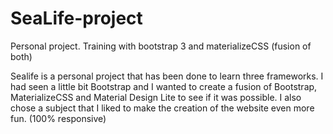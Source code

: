 # SeaLife-project
Personal project. Training with bootstrap 3 and materializeCSS (fusion of both)

Sealife is a personal project that has been done to learn three frameworks. I had seen a little bit Bootstrap and I wanted to create a fusion of Bootstrap, MaterializeCSS and Material Design Lite to see if it was possible. I also chose a subject that I liked to make the creation of the website even more fun. (100% responsive)
